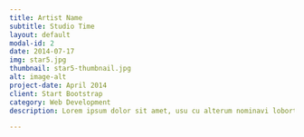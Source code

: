 ```yaml
---
title: Artist Name 
subtitle: Studio Time
layout: default
modal-id: 2
date: 2014-07-17
img: star5.jpg
thumbnail: star5-thumbnail.jpg
alt: image-alt
project-date: April 2014
client: Start Bootstrap
category: Web Development
description: Lorem ipsum dolor sit amet, usu cu alterum nominavi lobortis. At duo novum diceret. Tantas apeirian vix et, usu sanctus postulant inciderint ut, populo diceret necessitatibus in vim. Cu eum dicam feugiat noluisse.

---
```

